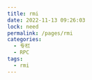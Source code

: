 ```yaml
---
title: rmi
date: 2022-11-13 09:26:03
lock: need
permalink: /pages/rmi
categories:
  - 专栏
  - RPC
tags:
  - rmi
---
```

